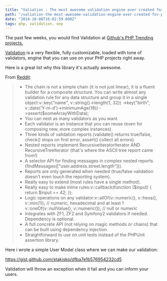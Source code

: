 ```yaml
---
title: "Valiation : The most awesome validation engine ever created for PHP"
path: "/valiation-the-most-awesome-validation-engine-ever-created-for-php"
date: "2014-10-08T16:02:59.000Z"
tags: php, validation, oop
---
```


The past few weeks, you would find Validation at <a title="Github PHP Trending Projects" href="https://github.com/trending?l=php" target="_blank">Github's PHP Trending projects.</a>

<a title="Respect/Validation on Github" href="https://github.com/Respect/Validation" target="_blank">Validation</a> is a very flexible, fully customizable, loaded with tone of validators, engine that you can use on your PHP projects right away.

Here is a great list why this library it's actually awesome.

From <a title="Respect/Validation on Reddit" href="http://www.reddit.com/r/PHP/comments/1telis/respectvalidation_the_most_awesome_validation/ce7emzs" target="_blank">Reddit</a>:
<blockquote>
<ul>
	<li>The chain is not a simple chain (it is not just linear), it is a fluent builder for a composite structure. You can write almost any validation rule for any data structure and group it in a single object:v::key("name", v::string()-&gt;length(1, 32)) -&gt;key("birth", v::date('Y-m-d')-&gt;minimumAge(18)) -&gt;assert($someArrayWithData);</li>
	<li>You can nest as many validators as you want.</li>
	<li>Each validator is an instance that you can reuse (even for composing new, more complex instances).</li>
	<li>Three kinds of validation reports (validate() returns true/false, check() stops on first error, assert() collect all errors).</li>
	<li>Nested reports implement RecursiveIteratorIterator AND RecursiveTreeIterator (that's where the ASCII tree report came from!)</li>
	<li>A selector API for finding messages in complex nested reports (findMessages(["user.address.street.length"])).</li>
	<li>Reports are only generated when needed (true/false validation doesn't even touch the reporting system).</li>
	<li>Really easy to extend (most rules have a single method).</li>
	<li>Really easy to make inline rules:v::callback(function ($input) { return $input == 42; });</li>
	<li>Logic operations on any validator:v::allOf(v::numeric(), v::hexa(), v::min(1)); // numeric, hexadecimal and at least 1 v::oneOf(v::nullValue(), v::numeric()); // null or numeric</li>
	<li>Integrates with ZF1, ZF2 and Symfony2 validators if needed. Dependency is optional.</li>
	<li>A full concrete API (not relying on magic methods or chains) that can be built using dependency injection.</li>
	<li>Straightforward to use on unit tests instead of the PHPUnit assertion library.</li>
</ul>
</blockquote>
Here i wrote a simple User Model class where we can make our validation:

https://gist.github.com/stakisko/dfba7e1b576954232cd5

Validation will throw an exception when it fail and you can inform your users.
